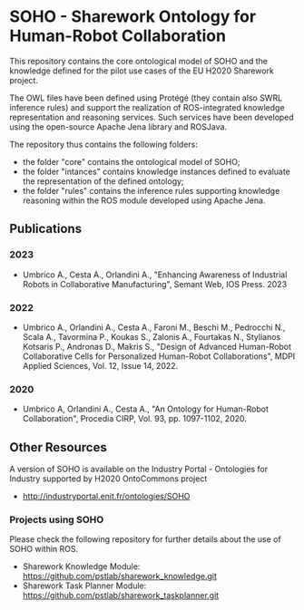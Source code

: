 # SOHO - Sharework Ontology for Human-Robot Collaboration

This repository contains the core ontological model of SOHO  and the knowledge defined for the pilot use cases of the EU H2020 Sharework project. 

The OWL files have been defined using Protégé (they contain also SWRL inference rules) and support the realization of ROS-integrated 
knowledge representation and reasoning services. Such services have been developed using the open-source Apache Jena library and ROSJava. 

The repository thus contains the following folders: 

- the folder "core" contains the ontological model of SOHO;
- the folder "intances" contains knowledge instances defined to evaluate the representation of the defined ontology;
- the folder "rules" contains the inference rules supporting knowledge reasoning within the ROS module developed using Apache Jena.

## Publications

### 2023

- Umbrico A., Cesta A., Orlandini A., "Enhancing Awareness of Industrial Robots in Collaborative Manufacturing", Semant Web, IOS Press. 2023

### 2022
- Umbrico A., Orlandini A., Cesta A., Faroni M., Beschi M., Pedrocchi N., Scala A., Tavormina P., Koukas S., Zalonis A., Fourtakas N., Stylianos Kotsaris P.,  Andronas D., Makris S., "Design of Advanced Human-Robot Collaborative Cells for Personalized Human-Robot Collaborations", MDPI Applied Sciences, Vol. 12, Issue 14, 2022.

### 2020

- Umbrico A, Orlandini A., Cesta A., "An Ontology for Human-Robot Collaboration", Procedia CIRP, Vol. 93, pp. 1097-1102, 2020.


## Other Resources

A version of SOHO is available on the Industry Portal - Ontologies for Industry supported by H2020 OntoCommons project 

- http://industryportal.enit.fr/ontologies/SOHO

### Projects using SOHO

Please check the following repository for further details about the use of SOHO within ROS.

- Sharework Knowledge Module:     https://github.com/pstlab/sharework_knowledge.git
- Sharework Task Planner Module:  https://github.com/pstlab/sharework_taskplanner.git 

